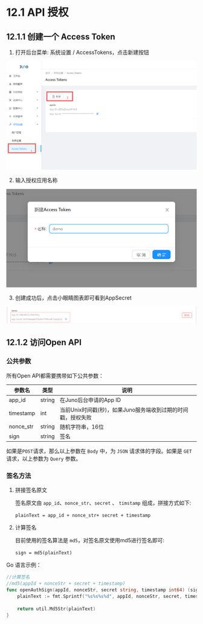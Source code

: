 # 12.1 API 授权

## 12.1.1 创建一个 Access Token

1. 打开后台菜单: 系统设置 / AccessTokens，点击新建按钮

![](../static/jupiter/access_token_create_1.png)

2. 输入授权应用名称

![](../static/jupiter/access_token_create_2.png)

3. 创建成功后，点击小眼睛图表即可看到AppSecret

![](../static/jupiter/access_token_create_3.png)

## 12.1.2 访问Open API

### 公共参数

所有Open API都需要携带如下公共参数：

| 参数名       | 类型     | 说明                                  |
| --------- | ------ | ----------------------------------- |
| app_id    | string | 在Juno后台申请的App ID                    |
| timestamp | int    | 当前Unix时间戳(秒)，如果Juno服务端收到过期的时间戳，授权失败 |
| nonce_str | string | 随机字符串，16位                           |
| sign      | string | 签名                                  |

如果是`POST`请求，那么以上参数在 `Body` 中，为 `JSON` 请求体的字段。如果是 `GET` 请求，以上参数为 `Query` 参数。

### 签名方法

1. 拼接签名原文

   签名原文由 `app_id`、`nonce_str`、`secret` 、 `timstamp` 组成，拼接方式如下:

   `plainText = app_id + nonce_str+ secret + timestamp `

1. 计算签名

   目前使用的签名算法是 `md5`，对签名原文使用md5进行签名即可:

   `sign = md5(plainText)`

Go 语言示例：

```go
//计算签名
//md5(appId + nonceStr + secret + timestamp)
func openAuthSign(appId, nonceStr, secret string, timestamp int64) (sign string) {
	plainText := fmt.Sprintf("%s%s%s%d", appId, nonceStr, secret, timestamp)

	return util.Md5Str(plainText)
}
```
